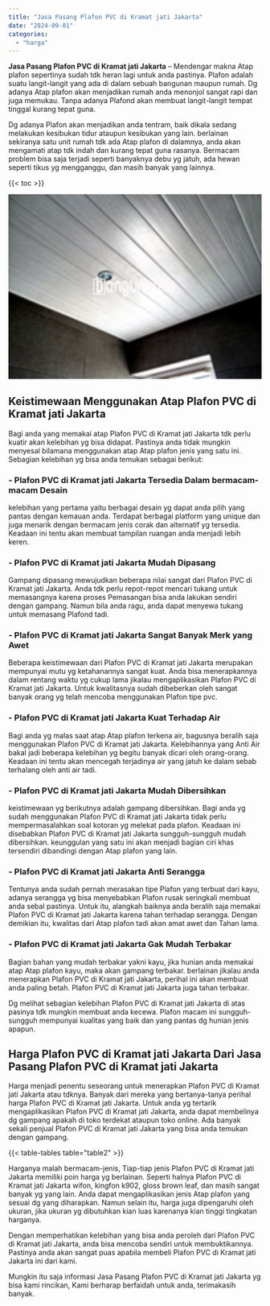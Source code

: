 ```yaml
---
title: "Jasa Pasang Plafon PVC di Kramat jati Jakarta"
date: "2024-09-01"
categories: 
  - "harga"
---
```


**Jasa Pasang Plafon PVC di Kramat jati Jakarta** – Mendengar makna Atap plafon sepertinya sudah tdk heran lagi untuk anda pastinya. Plafon adalah suatu langit-langit yang ada di dalam sebuah bangunan maupun rumah. Dg adanya Atap plafon akan menjadikan rumah anda menonjol sangat rapi dan juga memukau. Tanpa adanya Plafond akan membuat langit-langit tempat tinggal kurang tepat guna.

Dg adanya Plafon akan menjadikan anda tentram, baik dikala sedang melakukan kesibukan tidur ataupun kesibukan yang lain. berlainan sekiranya satu unit rumah tdk ada Atap plafon di dalamnya, anda akan mengamati atap tdk indah dan kurang tepat guna rasanya. Bermacam problem bisa saja terjadi seperti banyaknya debu yg jatuh, ada hewan seperti tikus yg mengganggu, dan masih banyak yang lainnya.

{{< toc >}}

![Jasa Pasang Plafon PVC di Kramat jati Jakarta](/images/flafond-pvc-murah25.png)

## Keistimewaan Menggunakan Atap Plafon PVC di Kramat jati Jakarta

Bagi anda yang memakai atap Plafon PVC di Kramat jati Jakarta tdk perlu kuatir akan kelebihan yg bisa didapat. Pastinya anda tidak mungkin menyesal bilamana menggunakan atap Atap plafon jenis yang satu ini. Sebagian kelebihan yg bisa anda temukan sebagai berikut:

### \- Plafon PVC di Kramat jati Jakarta Tersedia Dalam bermacam-macam Desain

kelebihan yang pertama yaitu berbagai desain yg dapat anda pilih yang pantas dengan kemauan anda. Terdapat berbagai platform yang unique dan juga menarik dengan bermacam jenis corak dan alternatif yg tersedia. Keadaan ini tentu akan membuat tampilan ruangan anda menjadi lebih keren.

### \- Plafon PVC di Kramat jati Jakarta Mudah Dipasang

Gampang dipasang mewujudkan beberapa nilai sangat dari Plafon PVC di Kramat jati Jakarta. Anda tdk perlu repot-repot mencari tukang untuk memasangnya karena proses Pemasangan bisa anda lakukan sendiri dengan gampang. Namun bila anda ragu, anda dapat menyewa tukang untuk memasang Plafond tadi.

### \- Plafon PVC di Kramat jati Jakarta Sangat Banyak Merk yang Awet

Beberapa keistimewaan dari Plafon PVC di Kramat jati Jakarta merupakan mempunyai mutu yg ketahanannya sangat kuat. Anda bisa menerapkannya dalam rentang waktu yg cukup lama jikalau mengaplikasikan Plafon PVC di Kramat jati Jakarta. Untuk kwalitasnya sudah dibeberkan oleh sangat banyak orang yg telah mencoba menggunakan Plafon tipe pvc.

### \- Plafon PVC di Kramat jati Jakarta Kuat Terhadap Air

Bagi anda yg malas saat atap Atap plafon terkena air, bagusnya beralih saja menggunakan Plafon PVC di Kramat jati Jakarta. Kelebihannya yang Anti Air bakal jadi beberapa kelebihan yg begitu banyak dicari oleh orang-orang. Keadaan ini tentu akan mencegah terjadinya air yang jatuh ke dalam sebab terhalang oleh anti air tadi.

### \- Plafon PVC di Kramat jati Jakarta Mudah Dibersihkan

keistimewaan yg berikutnya adalah gampang dibersihkan. Bagi anda yg sudah menggunakan Plafon PVC di Kramat jati Jakarta tidak perlu mempermasalahkan soal kotoran yg melekat pada plafon. Keadaan ini disebabkan Plafon PVC di Kramat jati Jakarta sungguh-sungguh mudah dibersihkan. keunggulan yang satu ini akan menjadi bagian ciri khas tersendiri dibandingi dengan Atap plafon yang lain.

### \- Plafon PVC di Kramat jati Jakarta Anti Serangga

Tentunya anda sudah pernah merasakan tipe Plafon yang terbuat dari kayu, adanya serangga yg bisa menyebabkan Plafon rusak seringkali membuat anda sebal pastinya. Untuk itu, alangkah baiknya anda beralih saja memakai Plafon PVC di Kramat jati Jakarta karena tahan terhadap serangga. Dengan demikian itu, kwalitas dari Atap plafon tadi akan amat awet dan Tahan lama.

### \- Plafon PVC di Kramat jati Jakarta Gak Mudah Terbakar

Bagian bahan yang mudah terbakar yakni kayu, jika hunian anda memakai atap Atap plafon kayu, maka akan gampang terbakar. berlainan jikalau anda menerapkan Plafon PVC di Kramat jati Jakarta, perihal ini akan membuat anda paling betah. Plafon PVC di Kramat jati Jakarta juga tahan terbakar.

Dg melihat sebagian kelebihan Plafon PVC di Kramat jati Jakarta di atas pasinya tdk mungkin membuat anda kecewa. Plafon macam ini sungguh-sungguh mempunyai kualitas yang baik dan yang pantas dg hunian jenis apapun.

## Harga Plafon PVC di Kramat jati Jakarta Dari Jasa Pasang Plafon PVC di Kramat jati Jakarta

Harga menjadi penentu seseorang untuk menerapkan Plafon PVC di Kramat jati Jakarta atau tdknya. Banyak dari mereka yang bertanya-tanya perihal harga Plafon PVC di Kramat jati Jakarta. Untuk anda yg tertarik mengaplikasikan Plafon PVC di Kramat jati Jakarta, anda dapat membelinya dg gampang apakah di toko terdekat ataupun toko online. Ada banyak sekali penjual Plafon PVC di Kramat jati Jakarta yang bisa anda temukan dengan gampang.

{{< table-tables table="table2" >}}

Harganya malah bermacam-jenis, Tiap-tiap jenis Plafon PVC di Kramat jati Jakarta memiliki poin harga yg berlainan. Seperti halnya Plafon PVC di Kramat jati Jakarta wifon, kingfon k902, gloss brown leaf, dan masih sangat banyak yg yang lain. Anda dapat mengaplikasikan jenis Atap plafon yang sesuai dg yang diharapkan. Namun selain itu, harga juga dipengaruhi oleh ukuran, jika ukuran yg dibutuhkan kian luas karenanya kian tinggi tingkatan harganya.

Dengan memperhatikan kelebihan yang bisa anda peroleh dari Plafon PVC di Kramat jati Jakarta, anda bisa mencoba sendiri untuk membuktikannya. Pastinya anda akan sangat puas apabila membeli Plafon PVC di Kramat jati Jakarta ini dari kami.

Mungkin itu saja informasi Jasa Pasang Plafon PVC di Kramat jati Jakarta yg bisa kami rincikan, Kami berharap berfaidah untuk anda, terimakasih banyak.

